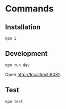 # Commands

## Installation

```Shell
npm i
```


## Development

```Shell
npm run dev
```

Open [http://localhost:8081](http://localhost:8081).

## Test

```Shell
npm test
```
